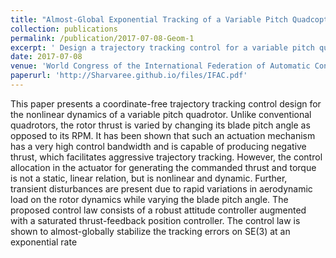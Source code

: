 ```yaml
---
title: "Almost-Global Exponential Tracking of a Variable Pitch Quadcopter on SE(3)"
collection: publications
permalink: /publication/2017-07-08-Geom-1
excerpt: ' Design a trajectory tracking control for a variable pitch quadrotor. It is shown to almost globally stablize tracking error at an Exponential rate'
date: 2017-07-08
venue: 'World Congress of the International Federation of Automatic Control (IFAC), 2017'
paperurl: 'http://Sharvaree.github.io/files/IFAC.pdf'
---
```


This paper presents a coordinate-free trajectory tracking control design for the
nonlinear dynamics of a variable pitch quadrotor. Unlike conventional quadrotors, the rotor
thrust is varied by changing its blade pitch angle as opposed to its RPM. It has been shown
that such an actuation mechanism has a very high control bandwidth and is capable of producing
negative thrust, which facilitates aggressive trajectory tracking. However, the control allocation
in the actuator for generating the commanded thrust and torque is not a static, linear relation,
but is nonlinear and dynamic. Further, transient disturbances are present due to rapid variations
in aerodynamic load on the rotor dynamics while varying the blade pitch angle. The proposed
control law consists of a robust attitude controller augmented with a saturated thrust-feedback
position controller. The control law is shown to almost-globally stabilize the tracking errors on
SE(3) at an exponential rate